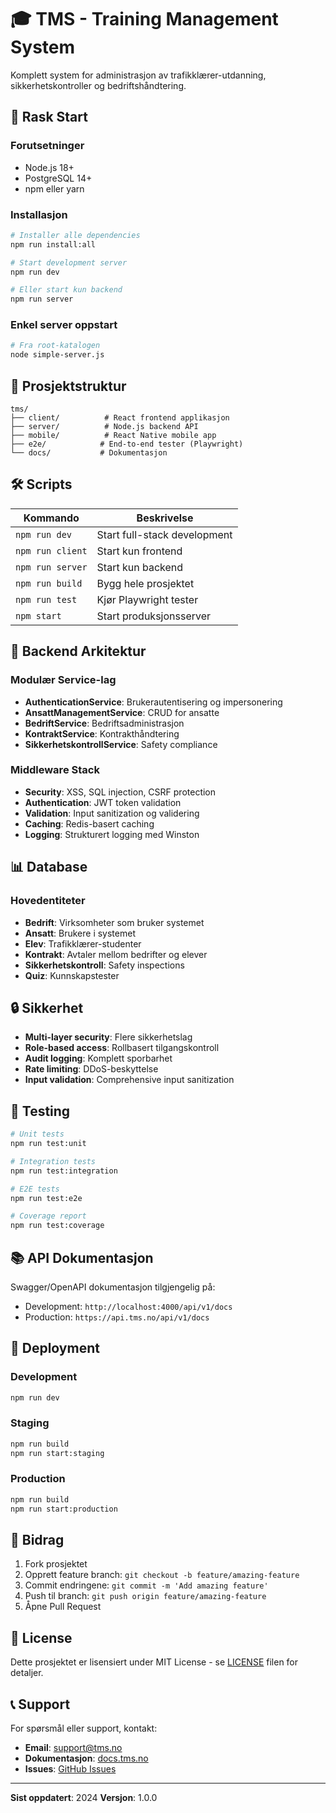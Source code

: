 # 🎓 TMS - Training Management System

Komplett system for administrasjon av trafikklærer-utdanning, sikkerhetskontroller og bedriftshåndtering.

## 🚀 Rask Start

### Forutsetninger
- Node.js 18+ 
- PostgreSQL 14+
- npm eller yarn

### Installasjon
```bash
# Installer alle dependencies
npm run install:all

# Start development server
npm run dev

# Eller start kun backend
npm run server
```

### Enkel server oppstart
```bash
# Fra root-katalogen
node simple-server.js
```

## 📁 Prosjektstruktur

```
tms/
├── client/          # React frontend applikasjon
├── server/          # Node.js backend API
├── mobile/          # React Native mobile app
├── e2e/            # End-to-end tester (Playwright)
└── docs/           # Dokumentasjon
```

## 🛠️ Scripts

| Kommando | Beskrivelse |
|----------|-------------|
| `npm run dev` | Start full-stack development |
| `npm run client` | Start kun frontend |
| `npm run server` | Start kun backend |
| `npm run build` | Bygg hele prosjektet |
| `npm run test` | Kjør Playwright tester |
| `npm start` | Start produksjonsserver |

## 🔧 Backend Arkitektur

### Modulær Service-lag
- **AuthenticationService**: Brukerautentisering og impersonering
- **AnsattManagementService**: CRUD for ansatte
- **BedriftService**: Bedriftsadministrasjon  
- **KontraktService**: Kontrakthåndtering
- **SikkerhetskontrollService**: Safety compliance

### Middleware Stack
- **Security**: XSS, SQL injection, CSRF protection
- **Authentication**: JWT token validation
- **Validation**: Input sanitization og validering
- **Caching**: Redis-basert caching
- **Logging**: Strukturert logging med Winston

## 📊 Database

### Hovedentiteter
- **Bedrift**: Virksomheter som bruker systemet
- **Ansatt**: Brukere i systemet
- **Elev**: Trafikklærer-studenter
- **Kontrakt**: Avtaler mellom bedrifter og elever
- **Sikkerhetskontroll**: Safety inspections
- **Quiz**: Kunnskapstester

## 🔒 Sikkerhet

- **Multi-layer security**: Flere sikkerhetslag
- **Role-based access**: Rollbasert tilgangskontroll
- **Audit logging**: Komplett sporbarhet
- **Rate limiting**: DDoS-beskyttelse
- **Input validation**: Comprehensive input sanitization

## 🧪 Testing

```bash
# Unit tests
npm run test:unit

# Integration tests  
npm run test:integration

# E2E tests
npm run test:e2e

# Coverage report
npm run test:coverage
```

## 📚 API Dokumentasjon

Swagger/OpenAPI dokumentasjon tilgjengelig på:
- Development: `http://localhost:4000/api/v1/docs`
- Production: `https://api.tms.no/api/v1/docs`

## 🚀 Deployment

### Development
```bash
npm run dev
```

### Staging
```bash
npm run build
npm run start:staging
```

### Production
```bash
npm run build
npm run start:production
```

## 🤝 Bidrag

1. Fork prosjektet
2. Opprett feature branch: `git checkout -b feature/amazing-feature`
3. Commit endringene: `git commit -m 'Add amazing feature'`
4. Push til branch: `git push origin feature/amazing-feature`
5. Åpne Pull Request

## 📝 License

Dette prosjektet er lisensiert under MIT License - se [LICENSE](LICENSE) filen for detaljer.

## 📞 Support

For spørsmål eller support, kontakt:
- **Email**: support@tms.no
- **Dokumentasjon**: [docs.tms.no](https://docs.tms.no)
- **Issues**: [GitHub Issues](https://github.com/tms/issues)

---

**Sist oppdatert**: 2024
**Versjon**: 1.0.0 